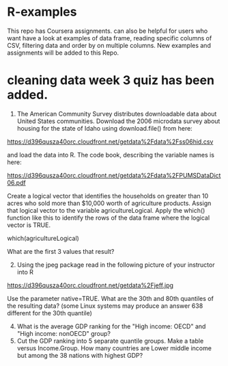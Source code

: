 # R-examples
This repo has Coursera assignments. can also be helpful for users who want have a look at examples of data frame, reading specific columns of CSV, 
filtering data and order by on multiple columns. New examples and assignments will be added to this Repo.

# cleaning data week 3 quiz has been added.
1. The American Community Survey distributes downloadable data about United States communities. Download the 2006 microdata survey about housing for the state of Idaho using download.file() from here:

https://d396qusza40orc.cloudfront.net/getdata%2Fdata%2Fss06hid.csv

and load the data into R. The code book, describing the variable names is here:

https://d396qusza40orc.cloudfront.net/getdata%2Fdata%2FPUMSDataDict06.pdf

Create a logical vector that identifies the households on greater than 10 acres who sold more than $10,000 worth of agriculture products. Assign that logical vector to the variable agricultureLogical. Apply the which() function like this to identify the rows of the data frame where the logical vector is TRUE.

which(agricultureLogical)

What are the first 3 values that result?

2. Using the jpeg package read in the following picture of your instructor into R

https://d396qusza40orc.cloudfront.net/getdata%2Fjeff.jpg

Use the parameter native=TRUE. What are the 30th and 80th quantiles of the resulting data? (some Linux systems may produce an answer 638 different for the 30th quantile)

4. What is the average GDP ranking for the "High income: OECD" and "High income: nonOECD" group?
5. Cut the GDP ranking into 5 separate quantile groups. Make a table versus Income.Group. How many countries are Lower middle income but among the 38 nations with highest GDP?
